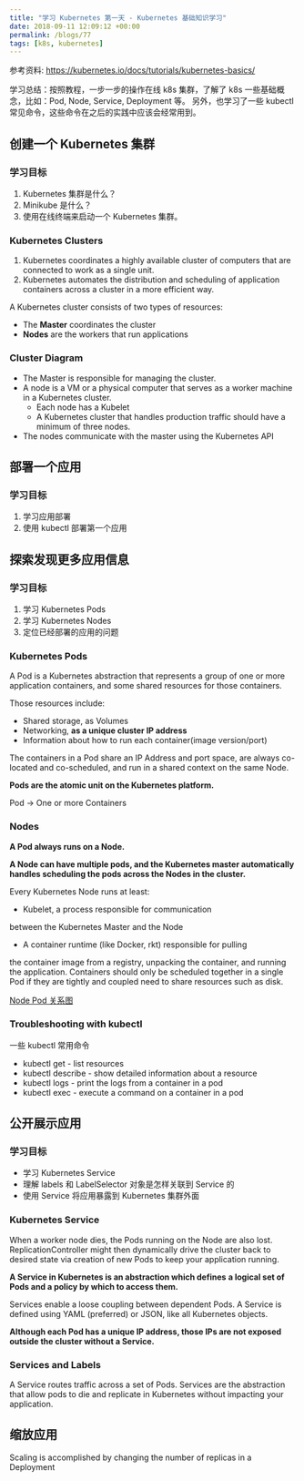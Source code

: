 ```yaml
---
title: "学习 Kubernetes 第一天 - Kubernetes 基础知识学习"
date: 2018-09-11 12:09:12 +00:00
permalink: /blogs/77
tags: [k8s, kubernetes]
---
```

参考资料: <https://kubernetes.io/docs/tutorials/kubernetes-basics/>

学习总结：按照教程，一步一步的操作在线 k8s 集群，了解了 k8s 一些基础概念，比如：Pod, Node, Service, Deployment 等。
另外，也学习了一些 kubectl 常见命令，这些命令在之后的实践中应该会经常用到。

## 创建一个 Kubernetes 集群


### 学习目标

1.  Kubernetes 集群是什么？
2.  Minikube 是什么？
3.  使用在线终端来启动一个 Kubernetes 集群。

### Kubernetes Clusters

1.  Kubernetes coordinates a highly available cluster of computers
    that are connected to work as a single unit.
2.  Kubernetes automates the distribution and scheduling of application
    containers across a cluster in a more efficient way.

A Kubernetes cluster consists of two types of resources:

-   The **Master** coordinates the cluster
-   **Nodes** are the workers that run applications


### Cluster Diagram

-   The Master is responsible for managing the cluster.
-   A node is a VM or a physical computer that serves as a worker machine
    in a Kubernetes cluster.
    -   Each node has a Kubelet
    -   A Kubernetes cluster that handles production traffic
        should have a minimum of three nodes.
-   The nodes communicate with the master using the Kubernetes API

## 部署一个应用

### 学习目标

1.  学习应用部署
2.  使用 kubectl 部署第一个应用

## 探索发现更多应用信息

### 学习目标

1.  学习 Kubernetes Pods
2.  学习 Kubernetes Nodes
3.  定位已经部署的应用的问题

### Kubernetes Pods

A Pod is a Kubernetes abstraction that represents a group of
one or more application containers, and some shared resources
for those containers.

Those resources include:

-   Shared storage, as Volumes
-   Networking, **as a unique cluster IP address**
-   Information about how to run each container(image version/port)

The containers in a Pod share an IP Address and port space,
are always co-located and co-scheduled, and run in
a shared context on the same Node.

**Pods are the atomic unit on the Kubernetes platform.**

Pod -> One or more Containers

### Nodes

**A Pod always runs on a Node.**

**A Node can have multiple pods, and the Kubernetes master automatically**
**handles scheduling the pods across the Nodes in the cluster.**

Every Kubernetes Node runs at least:

-   Kubelet, a process responsible for communication

between the Kubernetes Master and the Node

-   A container runtime (like Docker, rkt) responsible for pulling

the container image from a registry, unpacking the container,
and running the application. Containers should only be scheduled
 together in a single Pod if they are tightly and
coupled need to share resources such as disk.

[Node Pod 关系图](https://d33wubrfki0l68.cloudfront.net/5cb72d407cbe2755e581b6de757e0d81760d5b86/a9df9/docs/tutorials/kubernetes-basics/public/images/module_03_nodes.svg)

### Troubleshooting with kubectl

一些 kubectl 常用命令

-   kubectl get - list resources
-   kubectl describe - show detailed information about a resource
-   kubectl logs - print the logs from a container in a pod
-   kubectl exec - execute a command on a container in a pod

## 公开展示应用

### 学习目标

-   学习 Kubernetes Service
-   理解 labels 和 LabelSelector 对象是怎样关联到 Service 的
-   使用 Service 将应用暴露到 Kubernetes 集群外面

### Kubernetes Service

When a worker node dies, the Pods running on the Node are also lost.
ReplicationController might then dynamically drive the cluster back
to desired state via creation of new Pods to keep your application running.

**A Service in Kubernetes is an abstraction which defines**
**a logical set of Pods and a policy by which to access them.**

Services enable a loose coupling between dependent Pods.
A Service is defined using YAML (preferred) or JSON,
like all Kubernetes objects.

**Although each Pod has a unique IP address, those IPs are not exposed outside the cluster without a Service.**

### Services and Labels

A Service routes traffic across a set of Pods.
Services are the abstraction that allow pods to
die and replicate in Kubernetes without impacting your application.

## 缩放应用

Scaling is accomplished by changing the number of replicas in a Deployment
